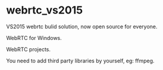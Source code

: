 # webrtc_vs2015
VS2015 webrtc bulid solution, now open source for everyone.

WebRTC for Windows.

WebRTC projects.

You need to add third party libraries by yourself, eg: ffmpeg.
